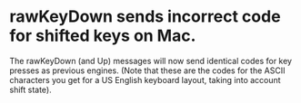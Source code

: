 # rawKeyDown sends incorrect code for shifted keys on Mac.
The rawKeyDown (and Up) messages will now send identical codes for key presses as previous engines. (Note that these are the codes for the ASCII characters you get for a US English keyboard layout, taking into account shift state).
